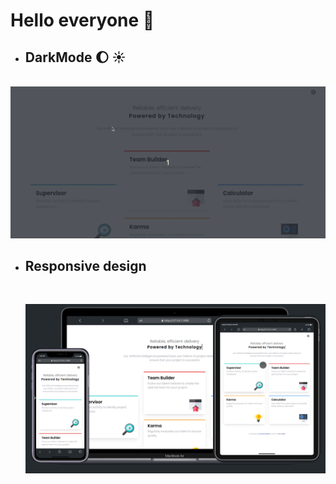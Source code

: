 # Hello everyone 🙌

- ## DarkMode 🌔 ☀️
<br>
<div style='max-width: 900px; margin: auto;'>

<!-- ![darkMode](./gif/darkmode.gif)  -->
<img src="./gif/darkmode.gif" alt="gif of darkmode" width ="700">
</div> 

- ## Responsive design
  <br>
  <div style='max-width: 900px; margin: auto;'>
  
  ![responsive](./images/Slide%2016_9%20-%201.png) 
  </div> 